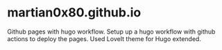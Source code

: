 # martian0x80.github.io
Github pages with hugo workflow.
Setup up a hugo workflow with github actions to deploy the pages.
Used LoveIt theme for Hugo extended.
